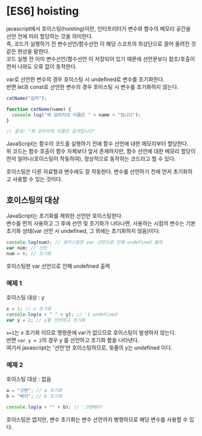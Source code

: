 # [ES6] hoisting

javascript에서 호이스팅(hoisting)이란, 인터프리터가 변수와 함수의 메모리 공간을 선언 전에 미리 할당하는 것을 의미한다.  
즉, 코드가 실행하기 전 변수선언/함수선언 이 해당 스코프의 최상단으로 끌어 올려진 것 같은 현상을 말한다.  
코드 실행 전 이미 변수선언/함수선언 이 저장되어 있기 때문에 선언문보다 참조/호출이 먼저 나와도 오류 없이 동작한다.

var로 선언한 변수의 경우 호이스팅 시 undefined로 변수를 초기화한다.  
반면 let과 const로 선언한 변수의 경우 호이스팅 시 변수를 초기화하지 않는다.

```js
catName("감자");

function catName(name) {
  console.log("제 강아지의 이름은 " + name + "입니다");
}

// 결과: "제 강아지의 이름은 감자입니다"
```

JavaScript는 함수의 코드를 실행하기 전에 함수 선언에 대한 메모리부터 할당한다.  
위 코드는 함수 호출이 함수 자체보다 앞서 존재하지만, 함수 선언에 대한 메모리 할당이 먼저 일어나(호이스팅이 작동하여), 정상적으로 동작하는 코드라고 할 수 있다.

호이스팅은 다른 자료형과 변수에도 잘 작동한다. 변수를 선언하기 전에 먼저 초기화하고 사용할 수 있는 것이다.

## 호이스팅의 대상

JavaScript는 초기화를 제외한 선언만 호이스팅한다.  
변수를 먼저 사용하고 그 후에 선언 및 초기화가 나타나면, 사용하는 시점의 변수는 기본 초기화 상태(var 선언 시 undefined, 그 외에는 초기화하지 않음)이다.

```js
console.log(num); // 호이스팅한 var 선언으로 인해 undefined 출력
var num; // 선언
num = 6; // 초기화
```

호이스팅한 var 선언으로 인해 undefined 출력

### 예제 1

호이스팅 대상 : y

```js
x = 1; // x 초기화
console.log(x + " " + y); // '1 undefined'
var y = 2; // y를 선언하고 초기화
```

`x=1`는 x 초기화 이므로 명령문에 var가 없으므로 호이스팅이 발생하지 않는다.  
반면 `var y = 2`의 경우 y 를 선언하고 초기화 함을 나타낸다.  
여기서 javascript는 '선언'만 호이스팅하므로, 윗줄의 y는 undefined 이다.

### 예제 2

호이스팅 대상 : 없음

```js
a = "크랜"; // a 초기화
b = "베리"; // b 초기화

console.log(a + "" + b); // '크랜베리'
```

호이스팅은 없지만, 변수 초기화는 변수 선언까지 병행하므로 해당 변수를 사용할 수 있다.
